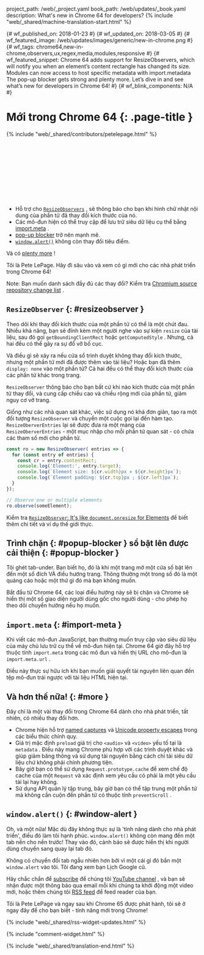 project_path: /web/_project.yaml
book_path: /web/updates/_book.yaml
description: What's new in Chrome 64 for developers?
{% include "web/_shared/machine-translation-start.html" %}

{# wf_published_on: 2018-01-23 #}
{# wf_updated_on: 2018-03-05 #}
{# wf_featured_image: /web/updates/images/generic/new-in-chrome.png #}
{# wf_tags: chrome64,new-in-chrome,observers,ux,regex,media,modules,responsive #}
{# wf_featured_snippet: Chrome 64 adds support for ResizeObservers, which will notify you when an element’s content rectangle has changed its size. Modules can now access to host specific metadata with import.metadata The pop-up blocker gets strong and plenty more. Let’s dive in and see what’s new for developers in Chrome 64! #}
{# wf_blink_components: N/A #}

# Mới trong Chrome 64 {: .page-title }

{% include "web/_shared/contributors/petelepage.html" %}

<div class="clearfix"></div>

<div class="video-wrapper">
  <iframe class="devsite-embedded-youtube-video" data-video-id="y5sb-icqOyg"
          data-autohide="1" data-showinfo="0" frameborder="0" allowfullscreen>
  </iframe>
</div>

* Hỗ trợ cho [`ResizeObservers`](#resizeobserver) , sẽ thông báo cho bạn khi hình chữ nhật nội dung của phần tử đã thay đổi kích thước của nó.
* Các mô-đun hiện có thể truy cập để lưu trữ siêu dữ liệu cụ thể bằng [import.meta](#import-meta) .
* [pop-up blocker](#popup-blocker) trở nên mạnh mẽ.
* [`window.alert()`](#window-alert) không còn thay đổi tiêu điểm.

Và có [plenty more](#more) !

Tôi là Pete LePage. Hãy đi sâu vào và xem có gì mới cho các nhà phát triển trong Chrome 64!

<div class="clearfix"></div>

Note: Bạn muốn danh sách đầy đủ các thay đổi? Kiểm tra [Chromium source repository change list](https://chromium.googlesource.com/chromium/src/+log/63.0.3239.84..64.0.3282.140) .

## `ResizeObserver` {: #resizeobserver }

Theo dõi khi thay đổi kích thước của một phần tử có thể là một chút đau. Nhiều khả năng, bạn sẽ đính kèm một người nghe vào sự kiện `resize` của tài liệu, sau đó gọi `getBoundingClientRect` hoặc `getComputedStyle` . Nhưng, cả hai đều có thể gây ra sự đổ vỡ bố cục.

Và điều gì sẽ xảy ra nếu cửa sổ trình duyệt không thay đổi kích thước, nhưng một phần tử mới đã được thêm vào tài liệu? Hoặc bạn đã thêm `display: none` vào một phần tử? Cả hai đều có thể thay đổi kích thước của các phần tử khác trong trang.

`ResizeObserver` thông báo cho bạn bất cứ khi nào kích thước của một phần tử thay đổi, và cung cấp chiều cao và chiều rộng mới của phần tử, giảm nguy cơ vỡ trang.

Giống như các nhà quan sát khác, việc sử dụng nó khá đơn giản, tạo ra một đối tượng `ResizeObserver` và chuyển một cuộc gọi lại đến hàm tạo. `ResizeOberverEntries` lại sẽ được đưa ra một mảng của `ResizeOberverEntries` - một mục nhập cho mỗi phần tử quan sát - có chứa các tham số mới cho phần tử.

```js
const ro = new ResizeObserver( entries => {
  for (const entry of entries) {
    const cr = entry.contentRect;
    console.log('Element:', entry.target);
    console.log(`Element size: ${cr.width}px × ${cr.height}px`);
    console.log(`Element padding: ${cr.top}px ; ${cr.left}px`);
  }
});

// Observe one or multiple elements
ro.observe(someElement);
```

Kiểm tra [`ResizeObserver`: It's like `document.onresize` for Elements](/web/updates/2016/10/resizeobserver) để biết thêm chi tiết và ví dụ thế giới thực.


## Trình chặn {: #popup-blocker } sổ bật lên được cải thiện {: #popup-blocker }

Tôi ghét tab-under. Bạn biết họ, đó là khi một trang mở một cửa sổ bật lên đến một số đích VÀ điều hướng trang. Thông thường một trong số đó là một quảng cáo hoặc một thứ gì đó mà bạn không muốn.

Bắt đầu từ Chrome 64, các loại điều hướng này sẽ bị chặn và Chrome sẽ hiển thị một số giao diện người dùng gốc cho người dùng - cho phép họ theo dõi chuyển hướng nếu họ muốn.


## `import.meta` {: #import-meta }

Khi viết các mô-đun JavaScript, bạn thường muốn truy cập vào siêu dữ liệu của máy chủ lưu trữ cụ thể về mô-đun hiện tại. Chrome 64 giờ đây hỗ trợ thuộc tính `import.meta` trong các mô đun và hiển thị URL cho mô-đun là `import.meta.url` .

Điều này thực sự hữu ích khi bạn muốn giải quyết tài nguyên liên quan đến tệp mô-đun trái ngược với tài liệu HTML hiện tại.


## Và hơn thế nữa! {: #more }

Đây chỉ là một vài thay đổi trong Chrome 64 dành cho nhà phát triển, tất nhiên, có nhiều thay đổi hơn.

* Chrome hiện hỗ trợ [named captures](/web/updates/2017/07/upcoming-regexp-features#named_captures) và [Unicode property  escapes](/web/updates/2017/07/upcoming-regexp-features#unicode_property_escapes) trong các biểu thức chính quy.
* Giá trị mặc định `preload` giá trị cho `<audio>` và `<video>` yếu tố tại là `metadata` . Điều này mang Chrome phù hợp với các trình duyệt khác và giúp giảm băng thông và sử dụng tài nguyên bằng cách chỉ tải siêu dữ liệu chứ không phải chính phương tiện.
* Bây giờ bạn có thể sử dụng `Request.prototype.cache` để xem chế độ cache của một `Request` và xác định xem yêu cầu có phải là một yêu cầu tải lại hay không.
* Sử dụng API quản lý tập trung, bây giờ bạn có thể tập trung một phần tử mà không cần cuộn đến phần tử có thuộc tính `preventScroll` .

## `window.alert()` {: #window-alert }

Oh, và một nữa! Mặc dù đây không thực sự là &#39;tính năng dành cho nhà phát triển&#39;, điều đó làm tôi hạnh phúc. `window.alert()` không còn mang đến một tab nền cho nền trước! Thay vào đó, cảnh báo sẽ được hiển thị khi người dùng chuyển sang quay lại tab đó.

Không có chuyển đổi tab ngẫu nhiên hơn bởi vì một cái gì đó bắn một `window.alert` vào tôi. Tôi đang xem bạn Lịch Google cũ.


Hãy chắc chắn để [subscribe](https://goo.gl/6FP1a5) để chúng tôi [YouTube channel](https://www.youtube.com/user/ChromeDevelopers/) , và bạn sẽ nhận được một thông báo qua email mỗi khi chúng ta khởi động một video mới, hoặc thêm chúng tôi [RSS feed](/web/shows/rss.xml) để feed reader của bạn.


Tôi là Pete LePage và ngay sau khi Chrome 65 được phát hành, tôi sẽ ở ngay đây để cho bạn biết - tính năng mới trong Chrome!

{% include "web/_shared/rss-widget-updates.html" %}

{% include "comment-widget.html" %}

{% include "web/_shared/translation-end.html" %}